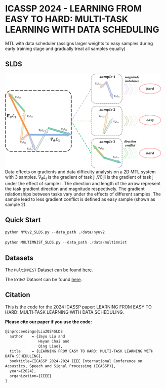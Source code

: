 # ICASSP 2024 - LEARNING FROM EASY TO HARD: MULTI-TASK LEARNING WITH DATA SCHEDULING
MTL with data scheduler (assigns larger weights to easy samples during early training stage and gradually treat all samples equally)
## SLDS
![SLDS Diagram](https://github.com/ZeyuLiu0706/SLDS/blob/main/img/SLDS.png)
Data effects on gradients and data difficulty analysis on a 2D MTL system with 3 samples. $∇_θL_j$ is the gradient of task j ,∇θlji is the gradient of task j under the effect of sample i. The direction and length of the arrow represent the task gradient direction and magnitude respectively. The gradient relationships between tasks vary under the effects of different samples. The sample lead to less gradient conflict is defined as easy sample (shown as sample 2).
## Quick Start 
```python
python NYUv2_SLDS.py --data_path ./data/nyuv2

python MULTIMNIST_SLDS.py --data_path ./data/multimnist
```

## Datasets

The `MultiMNIST` Dataset can be found [here](https://github.com/intel-isl/MultiObjectiveOptimization).

The `NYUv2` Dataset can be found [here](https://drive.google.com/file/d/11pWuQXMFBNMIIB4VYMzi9RPE-nMOBU8g/view).


## Citation
This is the code for the 2024 ICASSP paper: LEARNING FROM EASY TO HARD: MULTI-TASK LEARNING WITH DATA SCHEDULING.

**Please cite our paper if you use the code:**
```
@inproceedings{Liu2024SLDS
  author    = {Zeyu Liu and
               Heyan Chai and
               Qing Liao},
  title     = {LEARNING FROM EASY TO HARD: MULTI-TASK LEARNING WITH DATA SCHEDULING},
  booktitle={ICASSP 2024-2024 IEEE International Conference on Acoustics, Speech and Signal Processing (ICASSP)},
  year={2024},
  organization={IEEE}
}
```
